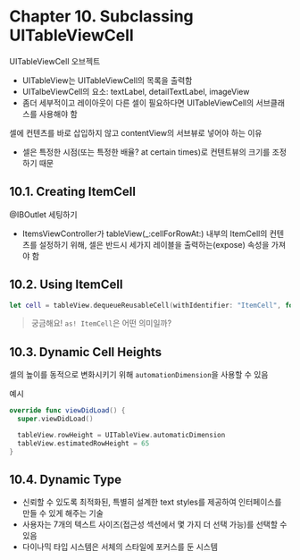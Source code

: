 # Chapter 10. Subclassing UITableViewCell

UITableViewCell 오브젝트

- UITableView는 UITableViewCell의 목록을 출력함
- UITalbeViewCell의 요소: textLabel, detailTextLabel, imageView
- 좀더 세부적이고 레이아웃이 다른 셀이 필요하다면 UITableViewCell의 서브클래스를 사용해야 함

셀에 컨텐츠를 바로 삽입하지 않고 contentView의 서브뷰로 넣어야 하는 이유

- 셀은 특정한 시점(또는 특정한 배율? at certain times)로 컨텐트뷰의 크기를 조정하기 때문

## 10.1. Creating ItemCell

@IBOutlet 세팅하기

- ItemsViewController가 tableView(\_:cellForRowAt:) 내부의 ItemCell의 컨텐츠를 설정하기 위해, 셀은 반드시 세가지 레이블을 출력하는(expose) 속성을 가져야 함

## 10.2. Using ItemCell

```swift
let cell = tableView.dequeueReusableCell(withIdentifier: "ItemCell", for: indexPath) as! ItemCell
```

> 궁금해요! `as! ItemCell`은 어떤 의미일까?

## 10.3. Dynamic Cell Heights

셀의 높이를 동적으로 변화시키기 위해 `automationDimension`을 사용할 수 있음

예시

```swift
override func viewDidLoad() {
  super.viewDidLoad()

  tableView.rowHeight = UITableView.automaticDimension
  tableView.estimatedRowHeight = 65
}
```

## 10.4. Dynamic Type

- 신뢰할 수 있도록 최적화된, 특별히 설계한 text styles를 제공하여 인터페이스를 만들 수 있게 해주는 기술
- 사용자는 7개의 텍스트 사이즈(접근성 섹션에서 몇 가지 더 선택 가능)를 선택할 수 있음
- 다이나믹 타입 시스템은 서체의 스타일에 포커스를 둔 시스템
